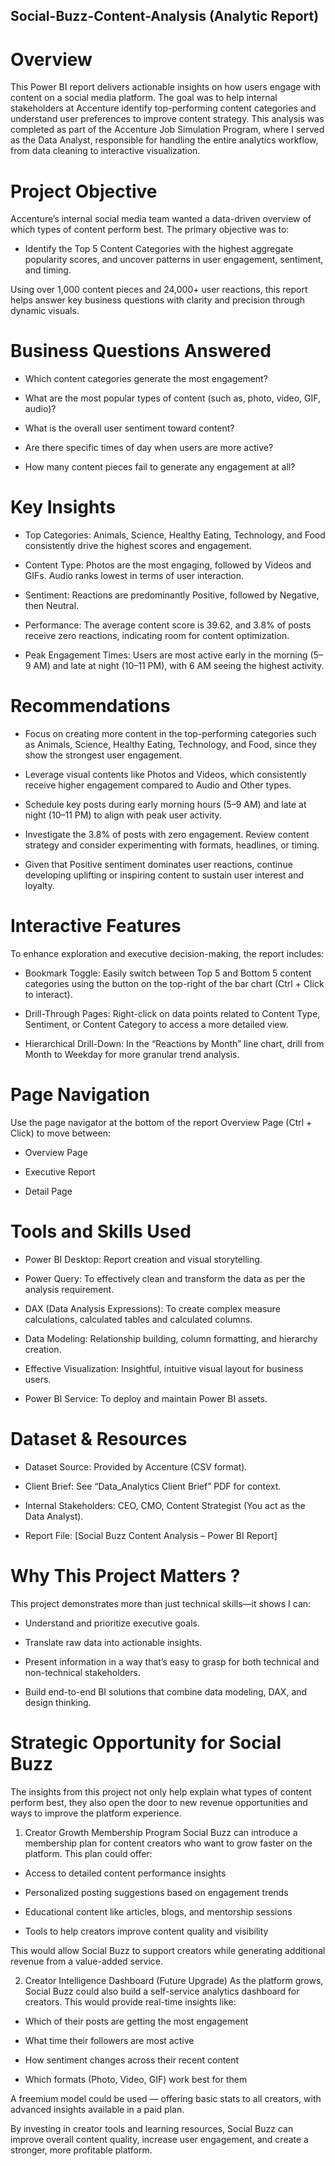 ## Social-Buzz-Content-Analysis (Analytic Report)
# Overview
This Power BI report delivers actionable insights on how users engage with content on a social media platform. The goal was to help internal stakeholders at Accenture identify top-performing content categories and understand user preferences to improve content strategy. This analysis was completed as part of the Accenture Job Simulation Program, where I served as the Data Analyst, responsible for handling the entire analytics workflow, from data cleaning to interactive visualization.

# Project Objective
Accenture’s internal social media team wanted a data-driven overview of which types of content perform best. The primary objective was to:

- Identify the Top 5 Content Categories with the highest aggregate popularity scores, and uncover patterns in user engagement, sentiment, and timing.

Using over 1,000 content pieces and 24,000+ user reactions, this report helps answer key business questions with clarity and precision through dynamic visuals.

# Business Questions Answered
- Which content categories generate the most engagement?

- What are the most popular types of content (such as, photo, video, GIF, audio)?

- What is the overall user sentiment toward content?

- Are there specific times of day when users are more active?

- How many content pieces fail to generate any engagement at all?

# Key Insights
- Top Categories: Animals, Science, Healthy Eating, Technology, and Food consistently drive the highest scores and engagement.

- Content Type: Photos are the most engaging, followed by Videos and GIFs. Audio ranks lowest in terms of user interaction.

- Sentiment: Reactions are predominantly Positive, followed by Negative, then Neutral.

- Performance: The average content score is 39.62, and 3.8% of posts receive zero reactions, indicating room for content optimization.

- Peak Engagement Times: Users are most active early in the morning (5–9 AM) and late at night (10–11 PM), with 6 AM seeing the highest activity.

# Recommendations
- Focus on creating more content in the top-performing categories such as Animals, Science, Healthy Eating, Technology, and Food, since they show the strongest user engagement.

- Leverage visual contents like Photos and Videos, which consistently receive higher engagement compared to Audio and Other types.

- Schedule key posts during early morning hours (5–9 AM) and late at night (10–11 PM) to align with peak user activity.

- Investigate the 3.8% of posts with zero engagement. Review content strategy and consider experimenting with formats, headlines, or timing.

- Given that Positive sentiment dominates user reactions, continue developing uplifting or inspiring content to sustain user interest and loyalty.

# Interactive Features
To enhance exploration and executive decision-making, the report includes:

- Bookmark Toggle: Easily switch between Top 5 and Bottom 5 content categories using the button on the top-right of the bar chart (Ctrl + Click to interact).

- Drill-Through Pages: Right-click on data points related to Content Type, Sentiment, or Content Category to access a more detailed view.

- Hierarchical Drill-Down: In the “Reactions by Month” line chart, drill from Month to Weekday for more granular trend analysis.

# Page Navigation
Use the page navigator at the bottom of the report Overview Page (Ctrl + Click) to move between:

- Overview Page

- Executive Report

- Detail Page

# Tools and Skills Used
- Power BI Desktop: Report creation and visual storytelling.

- Power Query: To effectively clean and transform the data as per the analysis requirement.

- DAX (Data Analysis Expressions): To create complex measure calculations, calculated tables and calculated columns.

- Data Modeling: Relationship building, column formatting, and hierarchy creation.

- Effective Visualization: Insightful, intuitive visual layout for business users.

- Power BI Service: To deploy and maintain Power BI assets.

# Dataset & Resources
- Dataset Source: Provided by Accenture (CSV format).

- Client Brief: See “Data_Analytics Client Brief” PDF for context.

- Internal Stakeholders: CEO, CMO, Content Strategist (You act as the Data Analyst).

- Report File: [Social Buzz Content Analysis – Power BI Report]

# Why This Project Matters ?
This project demonstrates more than just technical skills—it shows I can:

- Understand and prioritize executive goals.

- Translate raw data into actionable insights.

- Present information in a way that’s easy to grasp for both technical and non-technical stakeholders.

- Build end-to-end BI solutions that combine data modeling, DAX, and design thinking.

# Strategic Opportunity for Social Buzz
The insights from this project not only help explain what types of content perform best, they also open the door to new revenue opportunities and ways to improve the platform experience.

1) Creator Growth Membership Program
Social Buzz can introduce a membership plan for content creators who want to grow faster on the platform. This plan could offer:

- Access to detailed content performance insights

- Personalized posting suggestions based on engagement trends

- Educational content like articles, blogs, and mentorship sessions

- Tools to help creators improve content quality and visibility

This would allow Social Buzz to support creators while generating additional revenue from a value-added service.

2) Creator Intelligence Dashboard (Future Upgrade)
As the platform grows, Social Buzz could also build a self-service analytics dashboard for creators. This would provide real-time insights like:

- Which of their posts are getting the most engagement

- What time their followers are most active

- How sentiment changes across their recent content

- Which formats (Photo, Video, GIF) work best for them

A freemium model could be used — offering basic stats to all creators, with advanced insights available in a paid plan.

By investing in creator tools and learning resources, Social Buzz can improve overall content quality, increase user engagement, and create a stronger, more profitable platform.
